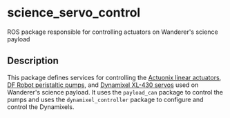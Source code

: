# science_servo_control
ROS package responsible for controlling actuators on Wanderer's science payload
## Description
This package defines services for controlling the [Actuonix linear actuators](https://www.actuonix.com/l16-140-35-6-r), [DF Robot peristaltic pumps](https://www.dfrobot.com/product-1698.html), and [Dynamixel XL-430 servos](https://www.robotis.us/dynamixel-xl430-w250-t/) used on Wanderer's science payload. It uses the `payload_can` package to control the pumps and uses the `dynamixel_controller` package to configure and control the Dynamixels.